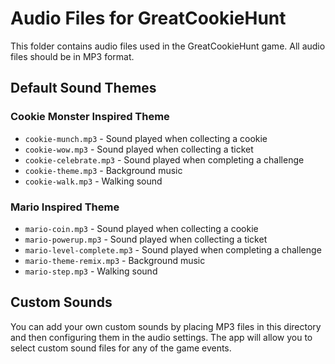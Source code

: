 # Audio Files for GreatCookieHunt

This folder contains audio files used in the GreatCookieHunt game. All audio files should be in MP3 format.

## Default Sound Themes

### Cookie Monster Inspired Theme
- `cookie-munch.mp3` - Sound played when collecting a cookie
- `cookie-wow.mp3` - Sound played when collecting a ticket
- `cookie-celebrate.mp3` - Sound played when completing a challenge
- `cookie-theme.mp3` - Background music
- `cookie-walk.mp3` - Walking sound

### Mario Inspired Theme
- `mario-coin.mp3` - Sound played when collecting a cookie
- `mario-powerup.mp3` - Sound played when collecting a ticket
- `mario-level-complete.mp3` - Sound played when completing a challenge
- `mario-theme-remix.mp3` - Background music
- `mario-step.mp3` - Walking sound

## Custom Sounds

You can add your own custom sounds by placing MP3 files in this directory and then configuring them in the audio settings. The app will allow you to select custom sound files for any of the game events.